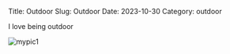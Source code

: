 Title: Outdoor
Slug: Outdoor
Date: 2023-10-30
Category: outdoor

I love being outdoor

![mypic1](../images/redival.jpg)